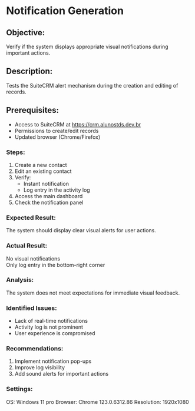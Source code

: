 # Notification Generation  
## Objective:  
Verify if the system displays appropriate visual notifications during important actions.  

## Description:  
Tests the SuiteCRM alert mechanism during the creation and editing of records.  

## Prerequisites:  
- Access to SuiteCRM at https://crm.alunostds.dev.br  
- Permissions to create/edit records  
- Updated browser (Chrome/Firefox)  

### Steps:  
1. Create a new contact  
2. Edit an existing contact  
3. Verify:  
   - Instant notification  
   - Log entry in the activity log  
4. Access the main dashboard  
5. Check the notification panel  

### Expected Result:  
The system should display clear visual alerts for user actions.  

### Actual Result:  
 No visual notifications  
 Only log entry in the bottom-right corner  

### Analysis:  
The system does not meet expectations for immediate visual feedback.  

### Identified Issues:  
- Lack of real-time notifications  
- Activity log is not prominent  
- User experience is compromised  

### Recommendations:  
1. Implement notification pop-ups  
2. Improve log visibility  
3. Add sound alerts for important actions  

### Settings:  
OS: Windows 11 pro
Browser: Chrome 123.0.6312.86
Resolution: 1920x1080